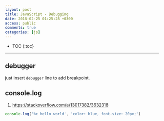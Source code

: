 ```yaml
---
layout: post
title: JavaScript - Debugging
date: 2018-02-25 01:25:28 +0300
access: public
comments: true
categories: [js]
---
```


<!-- more -->

* TOC
{:toc}
<hr>

debugger
--------

just insert `debugger` line to add breakpoint.

console.log
-----------

1. <https://stackoverflow.com/a/13017382/3632318>

```javascript
console.log('%c hello world', 'color: blue, font-size: 20px;')
```
